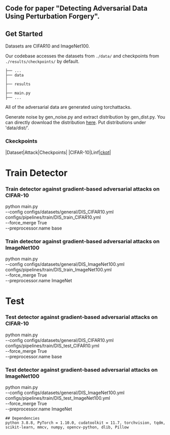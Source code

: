 ## Code for paper "Detecting Adversarial Data Using Perturbation Forgery". 

## Get Started

Datasets are CIFAR10 and ImageNet100.

Our codebase accesses the datasets from `./data/` and checkpoints from `./results/checkpoints/` by default.
```
├── ...
├── data
│   
├── results
│   
├── main.py
├── ...
```

All of the adversarial data are generated using torchattacks.

Generate noise by gen_noise.py and extract distribution by gen_dist.py. You can directly download the distribution [here](https://pan.baidu.com/s/11gzCNm6S3eqzBmSegk0JaQ?pwd=z433). 
Put distributions under 'data/dist/'.

### Ckeckpoints
|Dataset|Attack|Checkpoints|
|CIFAR-10|Linf|[ckpt](https://drive.google.com/file/d/1h_WA_ox5yOtwR8got0IvxiCZUP_tWDR4/view?usp=sharing)|

# Train Detector
### Train detector against gradient-based adversarial attacks on CIFAR-10
python main.py \
--config configs/datasets/general/DIS_CIFAR10.yml \
configs/pipelines/train/DIS_train_CIFAR10.yml \
--force_merge True\
--preprocessor.name base

### Train detector against gradient-based adversarial attacks on ImageNet100
python main.py \
--config configs/datasets/general/DIS_ImageNet100.yml \
configs/pipelines/train/DIS_train_ImageNet100.yml \
--force_merge True\
--preprocessor.name ImageNet

# Test
### Test detector against gradient-based adversarial attacks on CIFAR-10
python main.py \
--config configs/datasets/general/DIS_CIFAR10.yml \
configs/pipelines/train/DIS_test_CIFAR10.yml \
--force_merge True\
--preprocessor.name base 

### Test detector against gradient-based adversarial attacks on ImageNet100
python main.py \
--config configs/datasets/general/DIS_ImageNet100.yml \
configs/pipelines/train/DIS_test_ImageNet100.yml \
--force_merge True\
--preprocessor.name ImageNet 


```
## Dependencies
python 3.8.8, PyTorch = 1.10.0, cudatoolkit = 11.7, torchvision, tqdm, scikit-learn, mmcv, numpy, opencv-python, dlib, Pillow
```
